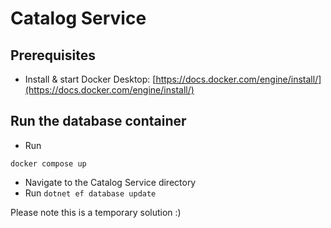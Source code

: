 ﻿# Catalog Service

## Prerequisites

- Install & start Docker Desktop: [https://docs.docker.com/engine/install/](https://docs.docker.com/engine/install/)

## Run the database container
- Run
```docker
docker compose up
```
- Navigate to the Catalog Service directory
- Run `dotnet ef database update`

Please note this is a temporary solution :)